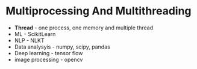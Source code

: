 # Multiprocessing And Multithreading

- **Thread** - one process, one memory and multiple thread
- ML - ScikitLearn
- NLP - NLKT
- Data analysyis - numpy, scipy, pandas
- Deep learning - tensor flow
- image processing - opencv





